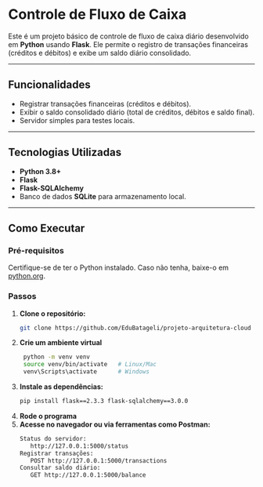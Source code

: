 # **Controle de Fluxo de Caixa**

Este é um projeto básico de controle de fluxo de caixa diário desenvolvido em **Python** usando **Flask**. Ele permite o registro de transações financeiras (créditos e débitos) e exibe um saldo diário consolidado.

---

## **Funcionalidades**

- Registrar transações financeiras (créditos e débitos).
- Exibir o saldo consolidado diário (total de créditos, débitos e saldo final).
- Servidor simples para testes locais.

---

## **Tecnologias Utilizadas**

- **Python 3.8+**
- **Flask**
- **Flask-SQLAlchemy**
- Banco de dados **SQLite** para armazenamento local.

---

## **Como Executar**

### **Pré-requisitos**

Certifique-se de ter o Python instalado. Caso não tenha, baixe-o em [python.org](https://www.python.org/).

### **Passos**

1. **Clone o repositório:**
   ```bash
   git clone https://github.com/EduBatageli/projeto-arquitetura-cloud
   

2. **Crie um ambiente virtual**
   ```bash
    python -m venv venv
    source venv/bin/activate   # Linux/Mac
    venv\Scripts\activate      # Windows
3. **Instale as dependências:**
   ``` bash
   pip install flask==2.3.3 flask-sqlalchemy==3.0.0
5. **Rode o programa**
6. **Acesse no navegador ou via ferramentas como Postman:**
   ```bash
   Status do servidor:
      http://127.0.0.1:5000/status
   Registrar transações:
      POST http://127.0.0.1:5000/transactions
   Consultar saldo diário:
      GET http://127.0.0.1:5000/balance
 

